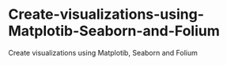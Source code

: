 # Create-visualizations-using-Matplotib-Seaborn-and-Folium
Create visualizations using Matplotib, Seaborn and Folium
